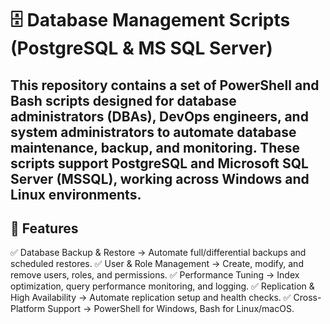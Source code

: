 # 🗄️ Database Management Scripts (PostgreSQL & MS SQL Server)

## **This repository contains a set of PowerShell and Bash scripts designed for database administrators (DBAs), DevOps engineers, and system administrators to automate database maintenance, backup, and monitoring. These scripts support PostgreSQL and Microsoft SQL Server (MSSQL), working across Windows and Linux environments.**

## 🚀 Features

✅ Database Backup & Restore → Automate full/differential backups and scheduled restores.
✅ User & Role Management → Create, modify, and remove users, roles, and permissions.
✅ Performance Tuning → Index optimization, query performance monitoring, and logging.
✅ Replication & High Availability → Automate replication setup and health checks.
✅ Cross-Platform Support → PowerShell for Windows, Bash for Linux/macOS.
